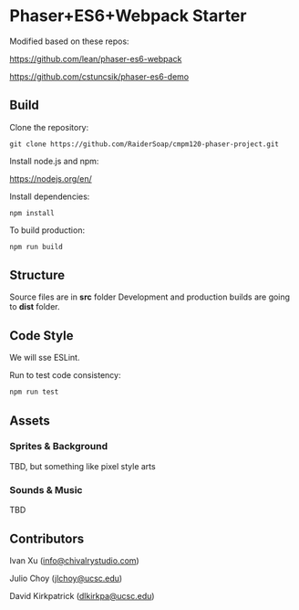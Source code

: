 # Phaser+ES6+Webpack Starter

Modified based on these repos:

https://github.com/lean/phaser-es6-webpack

https://github.com/cstuncsik/phaser-es6-demo

## Build

Clone the repository:

```
git clone https://github.com/RaiderSoap/cmpm120-phaser-project.git
```

Install node.js and npm:

https://nodejs.org/en/

Install dependencies:

```
npm install
```

To build production:

```sh
npm run build
```

## Structure

Source files are in **src** folder
Development and production builds are going to **dist** folder.

## Code Style

We will sse ESLint.

Run to test code consistency:
```sh
npm run test
```

## Assets

### Sprites & Background
TBD, but something like pixel style arts

### Sounds & Music
TBD

## Contributors
Ivan Xu (info@chivalrystudio.com)

Julio Choy (jlchoy@ucsc.edu)

David Kirkpatrick (dlkirkpa@ucsc.edu)

